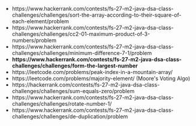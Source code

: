 <ul>
  <li>
    https://www.hackerrank.com/contests/fs-27-m2-java-dsa-class-challenges/challenges/sort-the-array-according-to-their-square-of-each-element/problem
  </li>
  <li>
    https://www.hackerrank.com/contests/fs-27-m2-java-dsa-class-challenges/challenges/cc2-01-maximum-product-of-3-numbers/problem
  </li>
  <li>
    https://www.hackerrank.com/contests/fs-27-m2-java-dsa-class-challenges/challenges/minimum-difference-7-1/problem
  </li>
  <li>
    <b>
      https://www.hackerrank.com/contests/fs-27-m2-java-dsa-class-challenges/challenges/form-the-largest-number
    </b>
  </li>
  <li>
    https://leetcode.com/problems/peak-index-in-a-mountain-array/
  </li>
  <li>
    https://leetcode.com/problems/majority-element/ (Moore's Voting Algo)
  </li>
  <li>
    https://hackerrank.com/contests/fs-27-m2-java-dsa-class-challenges/challenges/sum-equals-zero/problem
  </li>
  <li>
    https://www.hackerrank.com/contests/fs-27-m2-java-dsa-class-challenges/challenges/rotate-number-1/
  </li>
  <li>
    https://www.hackerrank.com/contests/fs-27-m2-java-dsa-class-challenges/challenges/de-duplication/problem
  </li>
</ul>
